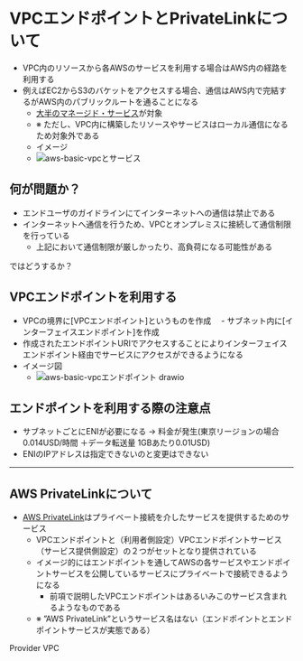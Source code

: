 # VPCエンドポイントとPrivateLinkについて
- VPC内のリソースから各AWSのサービスを利用する場合はAWS内の経路を利用する
- 例えばEC2からS3のバケットをアクセスする場合、通信はAWS内で完結するがAWS内のパブリックルートを通ることになる
   - [大半のマネージド・サービス](https://docs.aws.amazon.com/ja_jp/vpc/latest/privatelink/aws-services-privatelink-support.html)が対象
   - ※ ただし、VPC内に構築したリソースやサービスはローカル通信になるため対象外である
   - イメージ
    - ![aws-basic-vpcとサービス](https://user-images.githubusercontent.com/125415634/234213181-c542de86-b139-49fe-a0c0-9bdd2acadce6.png)

## 何が問題か？
- エンドユーザのガイドラインにてインターネットへの通信は禁止である
- インターネットへ通信を行うため、VPCとオンプレミスに接続して通信制限を行っている
   - 上記において通信制限が厳しかったり、高負荷になる可能性がある

ではどうするか？

## VPCエンドポイントを利用する
- VPCの境界に[VPCエンドポイント]というものを作成
 　- サブネット内に[インターフェイスエンドポイント]を作成
- 作成されたエンドポイントURIでアクセスすることによりインターフェイスエンドポイント経由でサービスにアクセスができるようになる
- イメージ図
   - ![aws-basic-vpcエンドポイント drawio](https://user-images.githubusercontent.com/125415634/234198976-e9a5c646-810a-495b-961a-505a9a3bf62d.png)

## エンドポイントを利用する際の注意点
- サブネットごとにENIが必要になる
   -> 料金が発生(東京リージョンの場合0.014USD/時間 ＋データ転送量 1GBあたり0.01USD)
- ENIのIPアドレスは指定できないのと変更はできない

---
## AWS PrivateLinkについて
- [AWS PrivateLink]([https://aws.amazon.com/jp/privatelink/](https://docs.aws.amazon.com/ja_jp/vpc/latest/privatelink/what-is-privatelink.html))はプライベート接続を介したサービスを提供するためのサービス
  - VPCエンドポイントと（利用者側設定）VPCエンドポイントサービス（サービス提供側設定）の２つがセットとなり提供されている
  - イメージ的にはエンドポイントを通してAWSの各サービスやエンドポイントサービスを公開しているサービスにプライベートで接続できるようになる
    - 前項で説明したVPCエンドポイントはあるいみこのサービス含まれるようなものである
  - ※ ”AWS PrivateLink”というサービス名はない（エンドポイントとエンドポイントサービスが実態である）


Provider VPC
